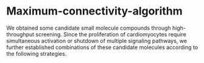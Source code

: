 # Maximum-connectivity-algorithm
We obtained some candidate small molecule compounds through high-throughput screening. Since the proliferation of cardiomyocytes require simultaneous activation or shutdown of multiple signaling pathways, we further established combinations of these candidate molecules according to the following strategies.

